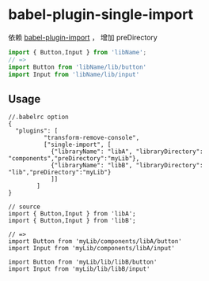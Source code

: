 # babel-plugin-single-import
依赖 [babel-plugin-import](https://github.com/ant-design/babel-plugin-import) ， 增加 preDirectory

``` javascript
import { Button,Input } from 'libName';
// =>
import Button from 'libName/lib/button'
import Input from 'libName/lib/input'
```

## Usage
```
//.babelrc option
{
  "plugins": [
          "transform-remove-console",
          ["single-import", [
            {"libraryName": "libA", "libraryDirectory": "components","preDirectory":"myLib"},
            {"libraryName": "libB", "libraryDirectory": "lib","preDirectory":"myLib"}
            ]]
        ]
}

// source
import { Button,Input } from 'libA';
import { Button,Input } from 'libB';

// =>
import Button from 'myLib/components/libA/button'
import Input from 'myLib/components/libA/input'

import Button from 'myLib/lib/libB/button'
import Input from 'myLib/lib/libB/input'

```